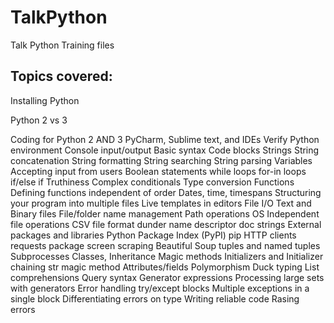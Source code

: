 # TalkPython
Talk Python Training files

## Topics covered:
Installing Python

Python 2 vs 3

Coding for Python 2 AND 3
PyCharm, Sublime text, and IDEs
Verify Python environment
Console input/output
Basic syntax
Code blocks
Strings
String concatenation
String formatting
String searching
String parsing
Variables
Accepting input from users
Boolean statements
while loops
for-in loops
if/else if
Truthiness
Complex conditionals
Type conversion
Functions
Defining functions independent of order
Dates, time, timespans
Structuring your program into multiple files
Live templates in editors
File I/O
Text and Binary files
File/folder name management
Path operations
OS Independent file operations
CSV file format
dunder name descriptor
doc strings
External packages and libraries
Python Package Index (PyPI)
pip
HTTP clients
requests package
screen scraping
Beautiful Soup
tuples and named tuples
Subprocesses
Classes, Inheritance
Magic methods
Initializers and Initializer chaining
str magic method
Attributes/fields
Polymorphism
Duck typing
List comprehensions
Query syntax
Generator expressions
Processing large sets with generators
Error handling
try/except blocks
Multiple exceptions in a single block
Differentiating errors on type
Writing reliable code
Rasing errors
